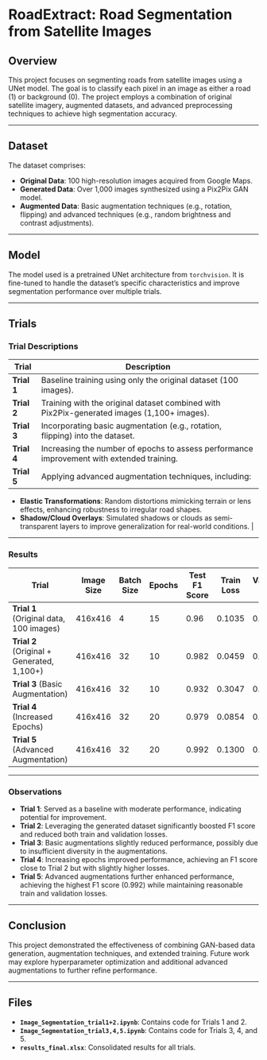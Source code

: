 # RoadExtract: Road Segmentation from Satellite Images

## Overview

This project focuses on segmenting roads from satellite images using a UNet model. The goal is to classify each pixel in an image as either a road (1) or background (0). The project employs a combination of original satellite imagery, augmented datasets, and advanced preprocessing techniques to achieve high segmentation accuracy.

---

## Dataset

The dataset comprises:

- **Original Data**: 100 high-resolution images acquired from Google Maps.
- **Generated Data**: Over 1,000 images synthesized using a Pix2Pix GAN model.
- **Augmented Data**: Basic augmentation techniques (e.g., rotation, flipping) and advanced techniques (e.g., random brightness and contrast adjustments).

---

## Model

The model used is a pretrained UNet architecture from `torchvision`. It is fine-tuned to handle the dataset’s specific characteristics and improve segmentation performance over multiple trials.

---

## Trials

### Trial Descriptions

| Trial | Description |
|-------|-------------|
| **Trial 1** | Baseline training using only the original dataset (100 images). |
| **Trial 2** | Training with the original dataset combined with Pix2Pix-generated images (1,100+ images). |
| **Trial 3** | Incorporating basic augmentation (e.g., rotation, flipping) into the dataset. |
| **Trial 4** | Increasing the number of epochs to assess performance improvement with extended training. |
| **Trial 5** | Applying advanced augmentation techniques, including:  
  - **Elastic Transformations**: Random distortions mimicking terrain or lens effects, enhancing robustness to irregular road shapes.  
  - **Shadow/Cloud Overlays**: Simulated shadows or clouds as semi-transparent layers to improve generalization for real-world conditions. |

---

### Results

| Trial | Image Size | Batch Size | Epochs | Test F1 Score | Train Loss | Validation Loss | Learning Rate |
|-------|------------|------------|--------|---------------|------------|-----------------|---------------|
| **Trial 1** (Original data, 100 images) | 416x416 | 4  | 15 | 0.96  | 0.1035 | 0.1962 | 0.0001 |
| **Trial 2** (Original + Generated, 1,100+) | 416x416 | 32 | 10 | 0.982 | 0.0459 | 0.0455 | 0.0001 |
| **Trial 3** (Basic Augmentation)         | 416x416 | 32 | 10 | 0.932 | 0.3047 | 0.3102 | 0.0001 |
| **Trial 4** (Increased Epochs)           | 416x416 | 32 | 20 | 0.979 | 0.0854 | 0.1214 | 0.0001 |
| **Trial 5** (Advanced Augmentation)      | 416x416 | 32 | 20 | 0.992 | 0.1300 | 0.2249 | 0.0001 |

---

### Observations

- **Trial 1**: Served as a baseline with moderate performance, indicating potential for improvement.
- **Trial 2**: Leveraging the generated dataset significantly boosted F1 score and reduced both train and validation losses.
- **Trial 3**: Basic augmentations slightly reduced performance, possibly due to insufficient diversity in the augmentations.
- **Trial 4**: Increasing epochs improved performance, achieving an F1 score close to Trial 2 but with slightly higher losses.
- **Trial 5**: Advanced augmentations further enhanced performance, achieving the highest F1 score (0.992) while maintaining reasonable train and validation losses.

---

## Conclusion

This project demonstrated the effectiveness of combining GAN-based data generation, augmentation techniques, and extended training. Future work may explore hyperparameter optimization and additional advanced augmentations to further refine performance.

---

## Files

- **`Image_Segmentation_trial1+2.ipynb`**: Contains code for Trials 1 and 2.
- **`Image_Segmentation_trial3,4,5.ipynb`**: Contains code for Trials 3, 4, and 5.
- **`results_final.xlsx`**: Consolidated results for all trials.
